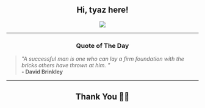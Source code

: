 <h2 align="center"> Hi, tyaz here!</h2>

<p align="center">
<a href="https://github.com/tyazx" alt="github streak"><img src="https://dvst-streak.herokuapp.com/?user=tyazx&theme=tokyonight&fire=DD472C"></a>
</p>

<hr>
<h3 align="center">Quote of The Day</h3>
<p align="center">
<blockquote>
<i>"A successful man is one who can lay a firm foundation with the bricks others have thrown at him.  "</i>
<br>
<b>- David Brinkley</b>
</blockquote>
</p>


<hr>
<h2 align="center">Thank You 🙏🏼</h2>

